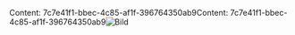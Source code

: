 <span data-ttu-id="d1377-101">Content: 7c7e41f1-bbec-4c85-af1f-396764350ab9</span><span class="sxs-lookup"><span data-stu-id="d1377-101">Content: 7c7e41f1-bbec-4c85-af1f-396764350ab9</span></span>![Bild](08944b34-2731-49c2-9cbc-6818e427bca8.png)
